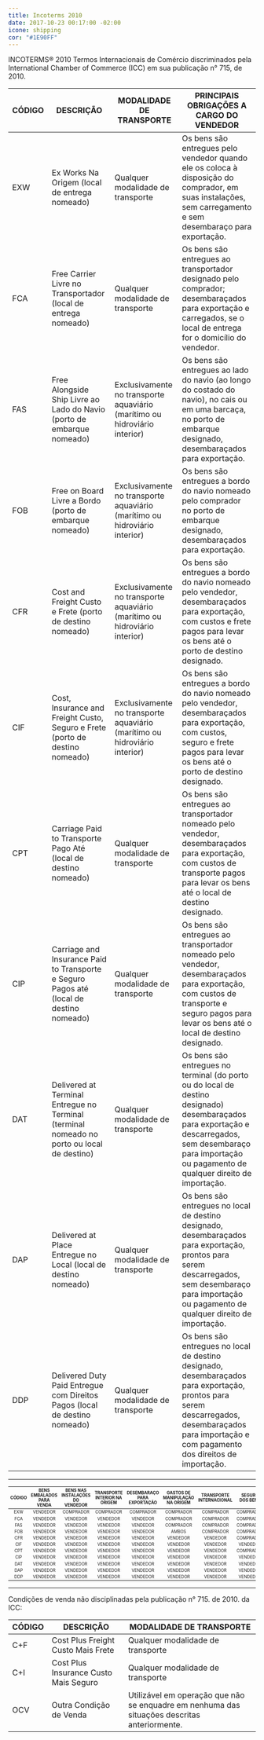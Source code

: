 ```yaml
---
title: Incoterms 2010
date: 2017-10-23 00:17:00 -02:00
icone: shipping
cor: "#1E90FF"
---
```


INCOTERMS® 2010
Termos Internacionais de Comércio discriminados pela International Chamber of Commerce (ICC) em sua publicação n° 715, de 2010.

| CÓDIGO | DESCRIÇÃO | MODALIDADE DE TRANSPORTE | PRINCIPAIS OBRIGAÇÕES A CARGO DO VENDEDOR |
| ------- | ------- | ------- | ------- |
| EXW | Ex Works Na Origem (local de entrega nomeado) | Qualquer modalidade de transporte | Os bens são entregues pelo vendedor quando ele os coloca à disposição do comprador, em suas instalações, sem carregamento e sem desembaraço para exportação. |
| FCA | Free Carrier Livre no Transportador (local de entrega nomeado) | Qualquer modalidade de transporte | Os bens são entregues ao transportador designado pelo comprador; desembaraçados para exportação e carregados, se o local de entrega for o domicílio do vendedor. |
| FAS | Free Alongside Ship Livre ao Lado do Navio (porto de embarque nomeado) | Exclusivamente no transporte aquaviário (marítimo ou hidroviário interior) | Os bens são entregues ao lado do navio (ao longo do costado do navio), no cais ou em uma barcaça, no porto de embarque designado, desembaraçados para exportação. |
| FOB | Free on Board Livre a Bordo (porto de embarque nomeado) | Exclusivamente no transporte aquaviário (marítimo ou hidroviário interior) | Os bens são entregues a bordo do navio nomeado pelo comprador no porto de embarque designado, desembaraçados para exportação. |
| CFR | Cost and Freight Custo e Frete (porto de destino nomeado) | Exclusivamente no transporte aquaviário (marítimo ou hidroviário interior) | Os bens são entregues a bordo do navio nomeado pelo vendedor, desembaraçados para exportação, com custos e frete pagos para levar os bens até o porto de destino designado. |
| CIF | Cost, Insurance and Freight Custo, Seguro e Frete (porto de destino nomeado) | Exclusivamente no transporte aquaviário (marítimo ou hidroviário interior) | Os bens são entregues a bordo do navio nomeado pelo vendedor, desembaraçados para exportação, com custos, seguro e frete pagos para levar os bens até o porto de destino designado. |
| CPT | Carriage Paid to Transporte Pago Até (local de destino nomeado) | Qualquer modalidade de transporte | Os bens são entregues ao transportador nomeado pelo vendedor, desembaraçados para exportação, com custos de transporte pagos para levar os bens até o local de destino designado. |
| CIP | Carriage and Insurance Paid to Transporte e Seguro Pagos até (local de destino nomeado) | Qualquer modalidade de transporte | Os bens são entregues ao transportador nomeado pelo vendedor, desembaraçados para exportação, com custos de transporte e seguro pagos para levar os bens até o local de destino designado. |
| DAT | Delivered at Terminal Entregue no Terminal (terminal nomeado no porto ou local de destino) | Qualquer modalidade de transporte | Os bens são entregues no terminal (do porto ou do local de destino designado) desembaraçados para exportação e descarregados, sem desembaraço para importação ou pagamento de qualquer direito de importação. |
| DAP | Delivered at Place Entregue no Local (local de destino nomeado) | Qualquer modalidade de transporte | Os bens são entregues no local de destino designado, desembaraçados para exportação, prontos para serem descarregados, sem desembaraço para importação ou pagamento de qualquer direito de importação. |
| DDP | Delivered Duty Paid Entregue com Direitos Pagos (local de destino nomeado) | Qualquer modalidade de transporte | Os bens são entregues no local de destino designado, desembaraçados para exportação, prontos para serem descarregados, desembaraçados para importação e com pagamento dos direitos de importação. |

---

<table id="incoterms-2" class="scrollable" style="font-size:.6em;text-align:center;text-transform:uppercase;">
<thead>
<tr>
    <th>Código</th> <th>Bens embalados para venda</th> <th>Bens nas instalações do vendedor</th> <th>Transporte interior na origem</th> <th>Desembaraço para exportação</th> <th>Gastos de manipulação na origem</th> <th>Transporte internacional</th> <th>Seguro dos bens</th> <th>Gastos de manipulação no destino</th> <th>Desembaraço para importação</th> <th>Transporte interior no destino</th> <th>Entregados bens ao comprador</th>
</tr>
</thead>
<tbody>
<tr>
    <td>EXW</td> <td>Vendedor</td> <td>Comprador</td> <td>Comprador</td> <td>Comprador</td> <td>Comprador</td> <td>Comprador</td> <td>Comprador</td> <td>Comprador</td> <td>Comprador</td> <td>Comprador</td> <td>Comprador</td>
</tr>
<tr>
    <td>FCA</td> <td>Vendedor</td> <td>Vendedor</td> <td>Vendedor</td> <td>Vendedor</td> <td>Comprador</td> <td>Comprador</td> <td>Comprador</td> <td>Comprador</td> <td>Comprador</td> <td>Comprador</td> <td>Comprador</td>
</tr>
<tr>
    <td>FAS</td> <td>Vendedor</td> <td>Vendedor</td> <td>Vendedor</td> <td>Vendedor</td> <td>Comprador</td> <td>Comprador</td> <td>Comprador</td> <td>Comprador</td> <td>Comprador</td> <td>Comprador</td> <td>Comprador</td>
</tr>
<tr>
    <td>FOB</td> <td>Vendedor</td> <td>Vendedor</td> <td>Vendedor</td> <td>Vendedor</td> <td>Ambos</td> <td>Comprador</td> <td>Comprador</td> <td>Comprador</td> <td>Comprador</td> <td>Comprador</td> <td>Comprador</td>
</tr>
<tr>
    <td>CFR</td> <td>Vendedor</td> <td>Vendedor</td> <td>Vendedor</td> <td>Vendedor</td> <td>Vendedor</td> <td>Vendedor</td> <td>Comprador</td> <td>Comprador</td> <td>Comprador</td> <td>Comprador</td> <td>Comprador</td>
</tr>
<tr>
    <td>CIF</td> <td>Vendedor</td> <td>Vendedor</td> <td>Vendedor</td> <td>Vendedor</td> <td>Vendedor</td> <td>Vendedor</td> <td>Vendedor</td> <td>Comprador</td> <td>Comprador</td> <td>Comprador</td> <td>Comprador</td>
</tr>
<tr>
    <td>CPT</td> <td>Vendedor</td> <td>Vendedor</td> <td>Vendedor</td> <td>Vendedor</td> <td>Vendedor</td> <td>Vendedor</td> <td>Comprador</td> <td>Comprador</td> <td>Comprador</td> <td>Comprador</td> <td>Comprador</td>
</tr>
<tr>
    <td>CIP</td> <td>Vendedor</td> <td>Vendedor</td> <td>Vendedor</td> <td>Vendedor</td> <td>Vendedor</td> <td>Vendedor</td> <td>Vendedor</td> <td>Comprador</td> <td>Comprador</td> <td>Comprador</td> <td>Comprador</td>
</tr>
<tr>
    <td>DAT</td> <td>Vendedor</td> <td>Vendedor</td> <td>Vendedor</td> <td>Vendedor</td> <td>Vendedor</td> <td>Vendedor</td> <td>Vendedor</td> <td>Vendedor</td> <td>Comprador</td> <td>Comprador</td> <td>Comprador</td>
</tr>
<tr>
    <td>DAP</td> <td>Vendedor</td> <td>Vendedor</td> <td>Vendedor</td> <td>Vendedor</td> <td>Vendedor</td> <td>Vendedor</td> <td>Vendedor</td> <td>Vendedor</td> <td>Comprador</td> <td>Vendedor</td> <td>Vendedor</td>
</tr>
<tr>
    <td>DDP</td> <td>Vendedor</td> <td>Vendedor</td> <td>Vendedor</td> <td>Vendedor</td> <td>Vendedor</td> <td>Vendedor</td> <td>Vendedor</td> <td>Vendedor</td> <td>Vendedor</td> <td>Vendedor</td> <td>Vendedor</td>
</tr>
</tbody> </table>
<script>
(function(cells) {
    var colors = {
        "Vendedor": "#f7b204",
        "Comprador": "#62b8cf",
        "Ambos": "linear-gradient(to top left, #f7b204 50%, #62b8cf 50%)"
    };
    Array.prototype.forEach.call(cells, function(cell) {
        var bgColor = colors[cell.textContent];
        if (bgColor) {
            cell.style.background = bgColor;
            cell.style.color = '#fff';
        }
    });
})(document.querySelectorAll('#incoterms-2 td'));
</script>

---

Condições de venda não disciplinadas pela publicação n° 715. de 2010. da ICC:

| CÓDIGO | DESCRIÇÃO | MODALIDADE DE TRANSPORTE |
| --- | --- | --- |
| C+F | Cost Plus Freight Custo Mais Frete | Qualquer modalidade de transporte |
| C+I | Cost Plus Insurance Custo Mais Seguro | Qualquer modalidade de transporte |
| OCV | Outra Condição de Venda | Utilizável em operação que não se enquadre em nenhuma das situações descritas anteriormente. |
